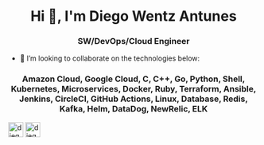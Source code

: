 <h1 align="center">Hi 👋, I'm Diego Wentz Antunes</h1>
<h3 align="center">SW/DevOps/Cloud Engineer</h3>

- 👯 I’m looking to collaborate on the technologies below:

<h3 align="center">
  Amazon Cloud, Google Cloud, C, C++, Go, Python, Shell, Kubernetes, Microservices, Docker, Ruby, Terraform, Ansible, Jenkins, CircleCI, GitHub Actions, Linux, Database, Redis, Kafka, Helm, DataDog, NewRelic, ELK
</h3>

<a href="https://twitter.com/diegowa" target="blank"><img align="center" src="https://cdn.jsdelivr.net/npm/simple-icons@3.0.1/icons/twitter.svg" alt="diegowa" height="30" width="30" /></a>
<a href="https://linkedin.com/in/diegowantunes" target="blank"><img align="center" src="https://cdn.jsdelivr.net/npm/simple-icons@3.0.1/icons/linkedin.svg" alt="diegowantunes" height="30" width="30" /></a>
